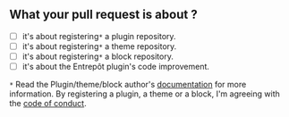 ## What your pull request is about ?

<!-- Please choose only one of the option below. -->

- [ ] it's about registering`*` a plugin repository.
- [ ] it's about registering`*` a theme repository.
- [ ] it's about registering`*` a block repository.
- [ ] it's about the Entrepôt plugin's code improvement.

`*` Read the Plugin/theme/block author's [documentation](https://github.com/imath/entrepot/wiki) for more information. By registering a plugin, a theme or a block, I'm agreeing with the [code of conduct](https://github.com/imath/entrepot/blob/master/CODE_OF_CONDUCT.md).

<!-- If you wish to register your repository into the Entrepôt : -->

<!-- 1. Make sure to publish GitHub releases including a Zip Archive of your repository into its download section (using your plugin/theme/block's slug to name this Zip Archive). -->
<!-- 2. Make sure to always be up to date with latest WordPress release. -->
<!-- 3. Make sure your plugin/theme/block's slug is unique : there cannot be duplicates which means you cannot register to the Entrepôt if your plugin, theme or block is hosted on [WordPress.org](https://wordpress.org/plugins/). -->
<!-- 4. Your plugin, theme or block must be **GPL** compatible, **free to use** with **no ads nowhere into its source code**. -->
